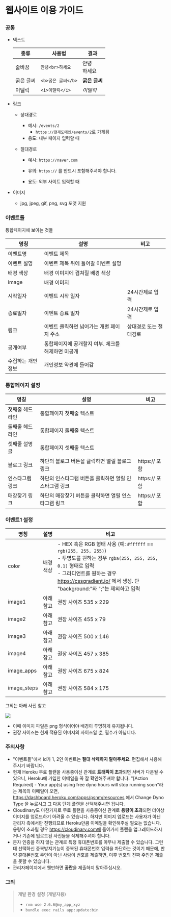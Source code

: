 # 웹사이트 이용 가이드



### 공통

- 텍스트

  | 종류      | 사용법             | 결과             |
  | --------- | ------------------ | ---------------- |
  | 줄바꿈    | `안녕<br>하세요`   | 안녕<br />하세요 |
  | 굵은 글씨 | `<b>굵은 글씨</b>` | **굵은 글씨**    |
  | 이탤릭    | `<i>이탤릭</i>`    | *이탤릭*         |

  

- 링크

  - 상대경로
    
    - 예시: `/events/2`
      - `https://현재도메인/events/2`로 가게됨
    - 용도: 내부 페이지 입력할 때
    
  - 절대경로
    
    - 예시: `https://naver.com`
      
    - 유의: `https://` 를 반드시 포함해주셔야 합니다.
    
    - 용도: 외부 사이트 입력할 때
    
      

- 이미지

  - jpg, jpeg, gif, png, svg 포맷 지원



### 이벤트들

통합페이지에 보이는 것들

| 명칭              | 설명                                               | 비고                   |
| ----------------- | -------------------------------------------------- | ---------------------- |
| 이벤트명          | 이벤트 제목                                        |                        |
| 이벤트 설명       | 이벤트 제목 위에 들어갈 이벤트 설명                |                        |
| 배경 색상         | 배경 이미지에 겹쳐질 배경 색상                     |                        |
| image             | 배경 이미지                                        |                        |
| 시작일자          | 이벤트 시작 일자                                   | 24시간제로 입력        |
| 종료일자          | 이벤트 종료 일자                                   | 24시간제로 입력        |
| 링크              | 이벤트 클릭하면 넘어가는 개별 페이지 주소          | 상대경로 또는 절대경로 |
| 공개여부          | 통합페이지에 공개할지 여부. 체크를 해제하면 미공개 |                        |
| 수집하는 개인정보 | 개인정보 약관에 들어감                             |                        |



### 통합페이지 설정

| 명칭            | 설명                                                   | 비고          |
| --------------- | ------------------------------------------------------ | ------------- |
| 첫째줄 헤드라인 | 통합페이지 첫째줄 텍스트                               |               |
| 둘째줄 헤드라인 | 통합페이지 둘째줄 텍스트                               |               |
| 셋째줄 설명글   | 통합페이지 셋째줄 텍스트                               |               |
| 블로그 링크     | 하단의 블로그 버튼을 클릭하면 열릴 블로그 링크         | https:// 포함 |
| 인스타그램 링크 | 하단의 인스타그램 버튼을 클릭하면 열릴 인스타그램 링크 | https:// 포함 |
| 매장찾기 링크   | 하단의 매장찾기 버튼을 클릭하면 열릴 인스타그램 링크   | https:// 포함 |



### 이벤트1 설정

| 명칭        | 설명      | 비고                                                         |
| ----------- | --------- | ------------------------------------------------------------ |
| color       | 배경색상  | - HEX 혹은 RGB 형태 사용 (예: `#ffffff` == `rgb(255, 255, 255)`)<br />- 투명도를 원하는 경우 `rgba(255, 255, 255, 0.1)` 형태로 입력<br />- 그라디언트를 원하는 경우 https://cssgradient.io/ 에서 생성. 단 "background:"와 ";"는 제외하고 입력 |
| image1      | 아래 참고 | 권장 사이즈 535 x 229                                        |
| image2      | 아래 참고 | 권장 사이즈 455 x 79                                         |
| image3      | 아래 참고 | 권장 사이즈 500 x 146                                        |
| image4      | 아래 참고 | 권장 사이즈 457 x 385                                        |
| image_apps  | 아래 참고 | 권장 사이즈 675 x 824                                        |
| image_steps | 아래 참고 | 권장 사이즈 584 x 175                                        |

그외는 아래 사진 참고

![](https://user-images.githubusercontent.com/17509651/105249133-f527c100-5bba-11eb-90ea-6a3a87623e4e.png)

- 이때 이미지 파일은 png 형식이어야 배경이 투명하게 유지됩니다.
- 권장 사이즈는 현재 적용된 이미지의 사이즈일 뿐, 필수가 아닙니다.



### 주의사항

- "이벤트들"에서 id가 1, 2인 이벤트는 **절대 삭제하지 말아주세요**. 편집해서 사용해주시기 바랍니다.
- 현재 Heroku 무료 플랜을 사용중이신 관계로 **트래픽이 초과**되면 서버가 다운될 수 있으니, Heroku에 가입한 이메일을 꼭 잘 확인해주셔야 합니다. "[Action Required] - Your app(s) using free dyno hours will stop running soon"라는 제목의 이메일이 오면, https://dashboard.heroku.com/apps/psnm/resources 에서 Change Dyno Type 을 누르시고 그 다음 단계 플랜을 선택해주시면 됩니다. 
- Cloudinary도 마찬가지로 무료 플랜을 사용중이신 관계로 **용량이 초과**되면 더이상 이미지를 업로드하기 어려울 수 있습니다. 하지만 이미지 업로드는 사용자가 아닌 관리자 측에서만 진행되므로 Heroku만큼 이메일을 확인해주실 필요는 없습니다. 용량이 초과될 경우 https://cloudinary.com에 들어가서 플랜을 업그레이드하시거나 기존에 업로드된 사진들을 삭제해주셔야 합니다.
- 문자 인증을 하지 않는 관계로 특정 휴대폰번호를 아무나 제출할 수 있습니다. 그런데 선택하신 중복방지기능이 중복된 휴대폰번호 입력을 차단하는 것이기 때문에, 만약 휴대폰번호 주인이 아닌 사람이 번호를 제출하면, 이후 번호의 진짜 주인은 제출을 못할 수 있습니다.
- 관리자페이지에서 웬만하면 **공란**을 제출하지 말아주십시오.



### 그외 





> 개발 환경 설정 (개발자용)
>
> - `rvm use 2.6.6@my_app_xyz`
> - `bundle exec rails app:update:bin`

